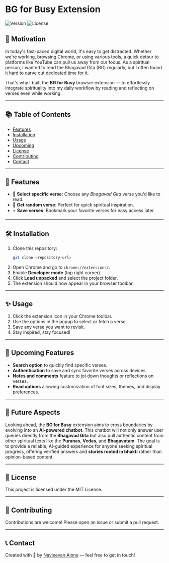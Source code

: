 # BG for Busy Extension
![Version](https://img.shields.io/badge/version-1.0-blue)
![License](https://img.shields.io/badge/license-MIT-green)

## 🌟 Motivation

In today's fast-paced digital world, it's easy to get distracted. Whether we're working, browsing Chrome, or using various tools, a quick detour to platforms like YouTube can pull us away from our focus. As a spiritual person, I wanted to read the Bhagavad Gita (BG) regularly, but I often found it hard to carve out dedicated time for it.

That's why I built the **BG for Busy** browser extension — to effortlessly integrate spirituality into my daily workflow by reading and reflecting on verses even while working.

---

## 📚 Table of Contents

- [Features](#🚀-features)
- [Installation](#🛠️-installation)
- [Usage](#✨-usage)
- [Upcoming](#🌟-upcoming-features)
- [License](#📜-license)
- [Contributing](#🤝-contributing)
- [Contact](#contact)

---

## 🚀 Features

- 🎯 **Select specific verse**: Choose any *Bhagavad Gita* verse you'd like to read.
- 🔀 **Get random verse**: Perfect for quick spiritual inspiration.
- ⭐ **Save verses**: Bookmark your favorite verses for easy access later.

---

## 🛠️ Installation

1. Clone this repository:
   ```bash
   git clone <repository-url>
   ```
2. Open Chrome and go to `chrome://extensions/`.
3. Enable **Developer mode** (top right corner).
4. Click **Load unpacked** and select the project folder.
5. The extension should now appear in your browser toolbar.

---

## ✨ Usage

1. Click the extension icon in your Chrome toolbar.
2. Use the options in the popup to select or fetch a verse.
3. Save any verse you want to revisit.
4. Stay inspired, stay focused!

---

 
## 🌟 Upcoming Features

- **Search option** to quickly find specific verses.  
- **Authentication** to save and sync favorite verses across devices.  
- **Notes and comments** feature to jot down thoughts or reflections on verses.  
- **Read options** allowing customization of font sizes, themes, and display preferences.  

---

## 🚀 Future Aspects  

Looking ahead, the **BG for Busy** extension aims to cross boundaries by evolving into an **AI-powered chatbot**. This chatbot will not only answer user queries directly from the **Bhagavad Gita** but also pull authentic content from other spiritual texts like the **Puranas**, **Vedas**, and **Bhagavatam**. The goal is to provide a reliable, AI-guided experience for anyone seeking spiritual progress, offering verified answers and **stories rooted in bhakti** rather than opinion-based content.  

 
---

## 📜 License

This project is licensed under the MIT License.

---
## 🤝 Contributing
Contributions are welcome! Please open an issue or submit a pull request.

---

## 📞 Contact

Created with 💖 by [Navjeevan Alone](mailto:navjeevanalone352@gmail.com) — feel free to get in touch!

